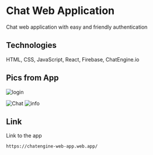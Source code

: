 # Chat Web Application 

Chat web application with easy and friendly authentication

## Technologies 
HTML, CSS, JavaScript, React, Firebase, ChatEngine.io


## Pics from App 
![login](https://user-images.githubusercontent.com/89075935/148919106-66add2a1-63e3-48c2-83ea-f90aae0ef829.png)

![Chat](https://user-images.githubusercontent.com/89075935/148919073-711190f6-3be8-42c5-85bb-9f32097e10ba.png)
![info](https://user-images.githubusercontent.com/89075935/148919120-29776dfb-02c4-4e73-baef-79e6b83602c3.png)


## Link
Link to the app
```
https://chatengine-web-app.web.app/
```
